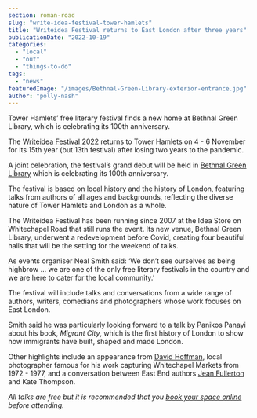 ```yaml
---
section: roman-road
slug: "write-idea-festival-tower-hamlets"
title: "Writeidea Festival returns to East London after three years"
publicationDate: "2022-10-19"
categories: 
  - "local"
  - "out"
  - "things-to-do"
tags: 
  - "news"
featuredImage: "/images/Bethnal-Green-Library-exterior-entrance.jpg"
author: "polly-nash"
---
```


Tower Hamlets’ free literary festival finds a new home at Bethnal Green Library, which is celebrating its 100th anniversary.

The [Writeidea Festival 2022](https://romanroadlondon.com/events/writeidea-festival-2022-bethnal-green-library/) returns to Tower Hamlets on 4 - 6 November for its 15th year (but 13th festival) after losing two years to the pandemic. 

A joint celebration, the festival’s grand debut will be held in [Bethnal Green Library](https://bethnalgreenlondon.co.uk/public-library-history/) which is celebrating its 100th anniversary. 

The festival is based on local history and the history of London, featuring talks from authors of all ages and backgrounds, reflecting the diverse nature of Tower Hamlets and London as a whole. 

The Writeidea Festival has been running since 2007 at the Idea Store on Whitechapel Road that still runs the event. Its new venue, Bethnal Green Library, underwent a redevelopment before Covid, creating four beautiful halls that will be the setting for the weekend of talks. 

As events organiser Neal Smith said: ‘We don’t see ourselves as being highbrow … we are one of the only free literary festivals in the country and we are here to cater for the local community.’ 

The festival will include talks and conversations from a wide range of authors, writers, comedians and photographers whose work focuses on East London.

Smith said he was particularly looking forward to a talk by Panikos Panayi about his book, _Migrant City_, which is the first history of London to show how immigrants have built, shaped and made London.

Other highlights include an appearance from [David Hoffman](https://romanroadlondon.com/david-hoffman-interview/), local photographer famous for his work capturing Whitechapel Markets from 1972 - 1977, and a conversation between East End authors [Jean Fullerton](https://romanroadlondon.com/jean-fullerton-author-queen-of-east-end/) and Kate Thompson. 

_All talks are free but it is recommended that you_ [_book your space online_](https://romanroadlondon.com/events/writeidea-festival-2022-bethnal-green-library/) _before attending._ 


